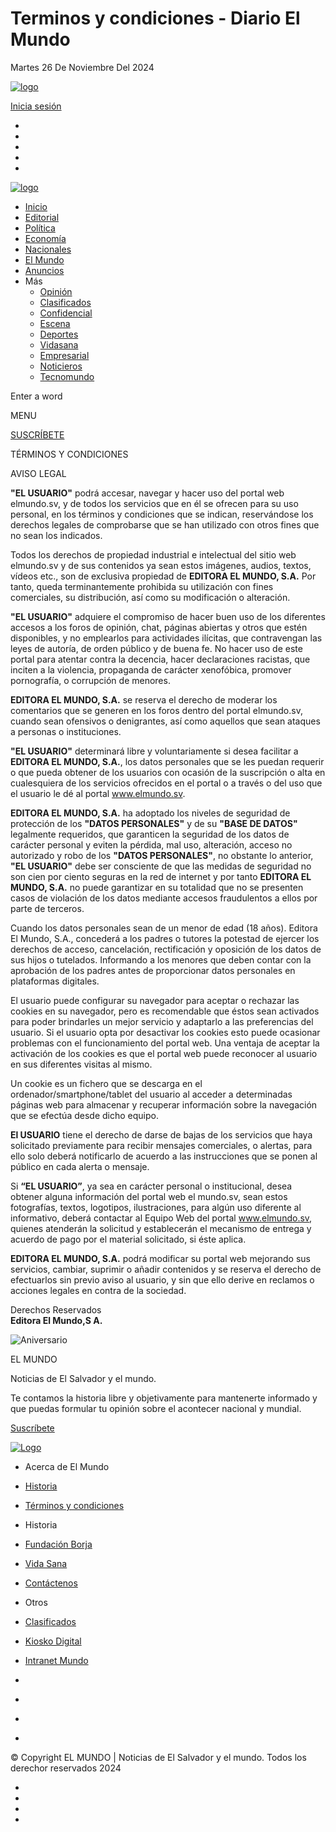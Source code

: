    

Terminos y condiciones - Diario El Mundo
========================================

Martes 26 De Noviembre Del 2024

[![logo](https://static.elmundo.sv/kdg-content/featured/logos/diario_el_mundo_hd_black.svg)](https://diario.elmundo.sv/ "Diario El Mundo")

[Inicia sesión](https://diario.elmundo.sv/premium)

* [](https://instagram.com/ElMundoSV "Instagram")
* [](https://www.facebook.com/ElMundoSV "Facebook")
* [](https://twitter.com/ElMundoSV "Twitter")
* [](https://www.youtube.com/user/DiarioElMundoTV "Youtube")
* [](https://www.threads.net/@elmundosv "Threads")

[![logo](https://static.elmundo.sv/kdg-content/featured/logos/diario_el_mundo_hd_white.svg)](https://diario.elmundo.sv/ "Diario El Mundo")

* [Inicio](https://diario.elmundo.sv/ "Inicio")
* [Editorial](https://diario.elmundo.sv/editorial "Editorial")
* [Política](https://diario.elmundo.sv/politica "Política")
* [Economía](https://diario.elmundo.sv/economia "Economía")
* [Nacionales](https://diario.elmundo.sv/nacionales "Nacionales")
* [El Mundo](https://diario.elmundo.sv/el-mundo "El Mundo")
* [Anuncios](https://kiosko.elmundo.sv/ "Anuncios")
* Más
    * [Opinión](https://diario.elmundo.sv/opinion "Opinión")
    * [Clasificados](https://clasificados.elmundo.sv/ "Clasificados")
    * [Confidencial](https://diario.elmundo.sv/confidencial "Confidencial")
    * [Escena](https://diario.elmundo.sv/escena "Escena")
    * [Deportes](https://diario.elmundo.sv/deportes "Deportes")
    * [Vidasana](https://vidasana.sv/ "Vidasana")
    * [Empresarial](https://diario.elmundo.sv/empresarial "Empresarial")
    * [Noticieros](https://diario.elmundo.sv/noticieros "Noticieros")
    * [Tecnomundo](https://diario.elmundo.sv/tecnomundo "Tecnomundo")

Enter a word 

MENU

[SUSCRÍBETE](https://diario.elmundo.sv/newsletter "Subscribe")

TÉRMINOS Y CONDICIONES

AVISO LEGAL

**"EL USUARIO"** podrá accesar, navegar y hacer uso del portal web elmundo.sv, y de todos los servicios que en él se ofrecen para su uso personal, en los términos y condiciones que se indican, reservándose los derechos legales de comprobarse que se han utilizado con otros fines que no sean los indicados.

Todos los derechos de propiedad industrial e intelectual del sitio web elmundo.sv y de sus contenidos ya sean estos imágenes, audios, textos, vídeos etc., son de exclusiva propiedad de **EDITORA EL MUNDO, S.A.** Por tanto, queda terminantemente prohibida su utilización con fines comerciales, su distribución, así como su modificación o alteración.

**"EL USUARIO"** adquiere el compromiso de hacer buen uso de los diferentes accesos a los foros de opinión, chat, páginas abiertas y otros que estén disponibles, y no emplearlos para actividades ilícitas, que contravengan las leyes de autoría, de orden público y de buena fe. No hacer uso de este portal para atentar contra la decencia, hacer declaraciones racistas, que inciten a la violencia, propaganda de carácter xenofóbica, promover pornografía, o corrupción de menores.

**EDITORA EL MUNDO, S.A.** se reserva el derecho de moderar los comentarios que se generen en los foros dentro del portal elmundo.sv, cuando sean ofensivos o denigrantes, así como aquellos que sean ataques a personas o instituciones.

**"EL USUARIO"** determinará libre y voluntariamente si desea facilitar a **EDITORA EL MUNDO, S.A.**, los datos personales que se les puedan requerir o que pueda obtener de los usuarios con ocasión de la suscripción o alta en cualesquiera de los servicios ofrecidos en el portal o a través o del uso que el usuario le dé al portal www.elmundo.sv.

**EDITORA EL MUNDO, S.A.** ha adoptado los niveles de seguridad de protección de los **"DATOS PERSONALES"** y de su **"BASE DE DATOS"** legalmente requeridos, que garanticen la seguridad de los datos de carácter personal y eviten la pérdida, mal uso, alteración, acceso no autorizado y robo de los **"DATOS PERSONALES"**, no obstante lo anterior, **"EL USUARIO"** debe ser consciente de que las medidas de seguridad no son cien por ciento seguras en la red de internet y por tanto **EDITORA EL MUNDO, S.A.** no puede garantizar en su totalidad que no se presenten casos de violación de los datos mediante accesos fraudulentos a ellos por parte de terceros.

Cuando los datos personales sean de un menor de edad (18 años). Editora El Mundo, S.A., concederá a los padres o tutores la potestad de ejercer los derechos de acceso, cancelación, rectificación y oposición de los datos de sus hijos o tutelados. Informando a los menores que deben contar con la aprobación de los padres antes de proporcionar datos personales en plataformas digitales.

El usuario puede configurar su navegador para aceptar o rechazar las cookies en su navegador, pero es recomendable que éstos sean activados para poder brindarles un mejor servicio y adaptarlo a las preferencias del usuario. Si el usuario opta por desactivar los cookies esto puede ocasionar problemas con el funcionamiento del portal web. Una ventaja de aceptar la activación de los cookies es que el portal web puede reconocer al usuario en sus diferentes visitas al mismo.

Un cookie es un fichero que se descarga en el ordenador/smartphone/tablet del usuario al acceder a determinadas páginas web para almacenar y recuperar información sobre la navegación que se efectúa desde dicho equipo.

**El USUARIO** tiene el derecho de darse de bajas de los servicios que haya solicitado previamente para recibir mensajes comerciales, o alertas, para ello solo deberá notificarlo de acuerdo a las instrucciones que se ponen al público en cada alerta o mensaje.

Si **“EL USUARIO”**, ya sea en carácter personal o institucional, desea obtener alguna información del portal web el mundo.sv, sean estos fotografías, textos, logotipos, ilustraciones, para algún uso diferente al informativo, deberá contactar al Equipo Web del portal www.elmundo.sv, quienes atenderán la solicitud y establecerán el mecanismo de entrega y acuerdo de pago por el material solicitado, si éste aplica.

**EDITORA EL MUNDO, S.A.** podrá modificar su portal web mejorando sus servicios, cambiar, suprimir o añadir contenidos y se reserva el derecho de efectuarlos sin previo aviso al usuario, y sin que ello derive en reclamos o acciones legales en contra de la sociedad.

Derechos Reservados  
**Editora El Mundo,S A.**

![Aniversario](https://static.elmundo.sv/kdg-content/featured/logos/diario_el_mundo_hd_white.svg)

EL MUNDO

Noticias de El Salvador y el mundo.

Te contamos la historia libre y objetivamente para mantenerte informado y que puedas formular tu opinión sobre el acontecer nacional y mundial.

[Suscríbete](https://diario.elmundo.sv/newsletter "Subscribe")

[![Logo](https://static.elmundo.sv/kdg-content/featured/logos/diario_el_mundo_hd_white.svg)](https://diario.elmundo.sv/ "Diario El Mundo")

* Acerca de El Mundo
* [Historia](https://diario.elmundo.sv/historia "Historia")
* [Términos y condiciones](https://diario.elmundo.sv/terminos-y-condiciones "Términos y condiciones")

* Historia
* [Fundación Borja](https://fundacionjborja.org/ "Fundación Borja")
* [Vida Sana](https://vidasana.sv/ "Vida Sana")
* [Contáctenos](https://diario.elmundo.sv/contact-us "Contáctenos")

* Otros
* [Clasificados](https://clasificados.elmundo.sv/ "Clasificados")
* [Kiosko Digital](https://kiosko.elmundo.sv/ "Kiosko Digital")
* [Intranet Mundo](https://skynet.elmundo.sv/ "Intranet Mundo")

* [](https://instagram.com/ElMundoSV "Instagram")
* [](https://www.facebook.com/ElMundoSV "Facebook")
* [](https://twitter.com/ElMundoSV "Twitter")
* [](https://www.youtube.com/user/DiarioElMundoTV "Youtube")

© Copyright EL MUNDO | Noticias de El Salvador y el mundo. Todos los derechor reservados 2024

* [](https://instagram.com/ElMundoSV "Instagram")
* [](https://www.facebook.com/ElMundoSV "Facebook")
* [](https://twitter.com/ElMundoSV "Twitter")
* [](https://www.youtube.com/user/DiarioElMundoTV "Youtube")